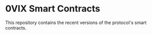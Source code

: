 # 0VIX Smart Contracts

This repository contains the recent versions of the protocol's smart contracts.

